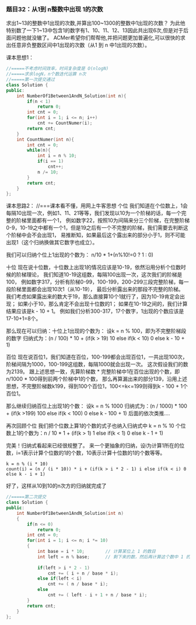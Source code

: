 ### 题目32：从1到 n整数中出现 1的次数
求出1~13的整数中1出现的次数,并算出100~1300的整数中1出现的次数？
为此他特别数了一下1~13中包含1的数字有1、10、11、12、13因此共出现6次,但是对于后面问题他就没辙了。
ACMer希望你们帮帮他,并把问题更加普遍化,可以很快的求出任意非负整数区间中1出现的次数（从1 到 n 中1出现的次数）。

课本思想1：
```c++
//=====不考虑时间效率，时间复杂度是 O(nlogN)
//=====求余logN，n个数迭代运算 n次
//=====第一次提交通过
class Solution {
public:
    int NumberOf1Between1AndN_Solution(int n){
        if(n < 1)
            return 0;
        int cnt = 0;
        for(int i = 1; i <= n; i++)
            cnt += CountNumer(i);
        return cnt;
    }
    int CountNumer(int n){
        int cnt = 0;
        while(n){
            int i = n % 10;
            if(i == 1)
                cnt++;
            n /= 10;
        }
        return cnt;
    }
};
```

课本思路2：
//===课本看不懂，用网上牛客思想
个位
我们知道在个位数上，1会每隔10出现一次，例如1、11、21等等，我们发现以10为一个阶梯的话，每一个完整的阶梯里面都有一个1，
例如数字22，按照10为间隔来分三个阶梯，在完整阶梯0-9，10-19之中都有一个1，但是19之后有一个不完整的阶梯，我们需要去判断这个阶梯中会不会出现1，
易推断知，如果最后这个露出来的部分小于1，则不可能出现1（这个归纳换做其它数字也成立）。

我们可以归纳个位上1出现的个数为：
    n/10 * 1+(n%10!=0 ? 1 : 0)

十位
现在说十位数，十位数上出现1的情况应该是10-19，依然沿用分析个位数时候的阶梯理论，
我们知道10-19这组数，每隔100出现一次，这次我们的阶梯是100，
例如数字317，分析有阶梯0-99，100-199，200-299三段完整阶梯，每一段阶梯里面都会出现10次1（从10-19），
最后分析露出来的那段不完整的阶梯。
我们考虑如果露出来的数大于19，那么直接算10个1就行了，因为10-19肯定会出现；
如果小于10，那么肯定不会出现十位数的1；
如果在10-19之间的，我们计算结果应该是k - 10 + 1。
例如我们分析300-317，17个数字，1出现的个数应该是17-10+1=8个。

那么现在可以归纳：十位上1出现的个数为：
    设k = n % 100，即为不完整阶梯段的数字
    归纳式为：(n / 100) * 10 + (if(k > 19) 10 else if(k < 10) 0 else k - 10 + 1)

百位
现在说百位1，我们知道在百位，100-199都会出现百位1，一共出现100次，阶梯间隔为1000，100-199这组数，每隔1000就会出现一次。
这次假设我们的数为2139。
跟上述思想一致，先算阶梯数 * 完整阶梯中1在百位出现的个数，即n/1000 * 100得到前两个阶梯中1的个数，
那么再算漏出来的部分139，沿用上述思想，不完整阶梯数k199，得到100个百位1，100<=k<=199则得到k - 100 + 1个百位1。

那么继续归纳百位上出现1的个数：
    设k = n % 1000
    归纳式为：(n / 1000) * 100 + (if(k >199) 100 else if(k < 100) 0 else k - 100 + 1)
    后面的依次类推....

再次回顾个位
我们把个位数上算1的个数的式子也纳入归纳式中
    k = n % 10
    个位数上1的个数为：n / 10 * 1 + (if(k > 1) 1 else if(k < 1) 0 else k - 1 + 1)

完美！归纳式看起来已经很规整了。 来一个更抽象的归纳，设i为计算1所在的位数，i=1表示计算个位数的1的个数，10表示计算十位数的1的个数等等。

    k = n % (i * 10)
    count(i) = (n / (i * 10)) * i + (if(k > i * 2 - 1) i else if(k < i) 0 else k - i + 1)
好了，这样从10到10的n次方的归纳就完成了
```c++
//=====第二次提交
class Solution {
public:
    int NumberOf1Between1AndN_Solution(int n)
    {
        if(n <= 0)
            return 0;
        int cnt = 0;
        for(int i = 1; i <= n; i *= 10)
        {
            int base = i * 10;        // 计算某位上 1 的数目
            int left = n % base;      // 剩下来的数，然后再计算这个数中 1 的数目，就是上述的 k
            
            if(left > i * 2 - 1)
                cnt += ( i + n / base * i);
            else if(left < i)
                cnt += ( n / base * i);
            else
                cnt += ( left - i + 1 + n / base * i);
        }
        return cnt;
    }
};
```


























